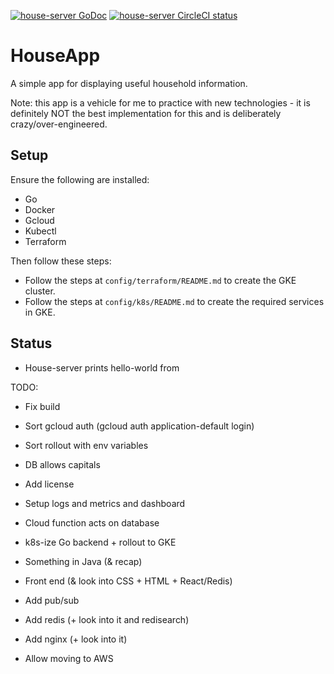 [![house-server GoDoc](https://godoc.org/github.com/robbieheywood/house-app/go/house-server?status.svg)](https://godoc.org/github.com/robbieheywood/house-app/go/house-server)
[![house-server CircleCI status](https://circleci.com/gh/robbieheywood/house-app.png?circle-token=:circle-token "CircleCI status")](https://circleci.com/gh/robbieheywood/house-app)

# HouseApp

A simple app for displaying useful household information.

Note: this app is a vehicle for me to practice with new technologies - 
it is definitely NOT the best implementation for this and is deliberately crazy/over-engineered.

## Setup

Ensure the following are installed:
* Go
* Docker
* Gcloud
* Kubectl
* Terraform

Then follow these steps:
* Follow the steps at `config/terraform/README.md` to create the GKE cluster.
* Follow the steps at `config/k8s/README.md` to create the required services in GKE.

## Status

* House-server prints hello-world from 

TODO:
* Fix build
* Sort gcloud auth (gcloud auth application-default login)
* Sort rollout with env variables
* DB allows capitals

* Add license
* Setup logs and metrics and dashboard
* Cloud function acts on database
* k8s-ize Go backend + rollout to GKE
* Something in Java (& recap)
* Front end (& look into CSS + HTML + React/Redis)
* Add pub/sub
* Add redis (+ look into it and redisearch)
* Add nginx (+ look into it)
* Allow moving to AWS
